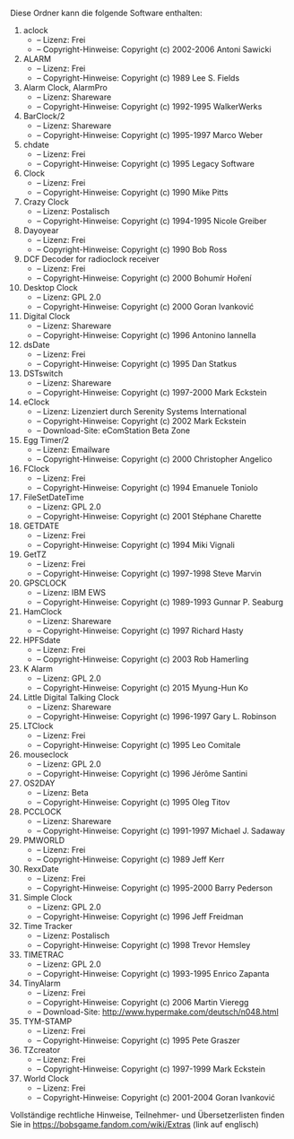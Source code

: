 ﻿Diese Ordner kann die folgende Software enthalten:

1. aclock
   - – Lizenz: Frei
   - – Copyright-Hinweise: Copyright (c) 2002-2006 Antoni Sawicki
2. ALARM
   - – Lizenz: Frei
   - – Copyright-Hinweise: Copyright (c) 1989 Lee S. Fields
3. Alarm Clock, AlarmPro
   - – Lizenz: Shareware
   - – Copyright-Hinweise: Copyright (c) 1992-1995 WalkerWerks
4. BarClock/2
   - – Lizenz: Shareware
   - – Copyright-Hinweise: Copyright (c) 1995-1997 Marco Weber
5. chdate
   - – Lizenz: Frei
   - – Copyright-Hinweise: Copyright (c) 1995 Legacy Software
6. Clock
   - – Lizenz: Frei
   - – Copyright-Hinweise: Copyright (c) 1990 Mike Pitts
7. Crazy Clock
   - – Lizenz: Postalisch
   - – Copyright-Hinweise: Copyright (c) 1994-1995 Nicole Greiber
8. Dayoyear
   - – Lizenz: Frei
   - – Copyright-Hinweise: Copyright (c) 1990 Bob Ross
9. DCF Decoder for radioclock receiver
   - – Lizenz: Frei
   - – Copyright-Hinweise: Copyright (c) 2000 Bohumír Hoření
10. Desktop Clock
    - – Lizenz: GPL 2.0
    - – Copyright-Hinweise: Copyright (c) 2000 Goran Ivanković
11. Digital Clock
    - – Lizenz: Shareware
    - – Copyright-Hinweise: Copyright (c) 1996 Antonino Iannella
12. dsDate
    - – Lizenz: Frei
    - – Copyright-Hinweise: Copyright (c) 1995 Dan Statkus
13. DSTswitch
    - – Lizenz: Shareware
    - – Copyright-Hinweise: Copyright (c) 1997-2000 Mark Eckstein
14. eClock
    - – Lizenz: Lizenziert durch Serenity Systems International
    - – Copyright-Hinweise: Copyright (c) 2002 Mark Eckstein
    - – Download-Site: eComStation Beta Zone
15. Egg Timer/2
    - – Lizenz: Emailware
    - – Copyright-Hinweise: Copyright (c) 2000 Christopher Angelico
16. FClock
    - – Lizenz: Frei
    - – Copyright-Hinweise: Copyright (c) 1994 Emanuele Toniolo
17. FileSetDateTime
    - – Lizenz: GPL 2.0
    - – Copyright-Hinweise: Copyright (c) 2001 Stéphane Charette
18. GETDATE
    - – Lizenz: Frei
    - – Copyright-Hinweise: Copyright (c) 1994 Miki Vignali
19. GetTZ
    - – Lizenz: Frei
    - – Copyright-Hinweise: Copyright (c) 1997-1998 Steve Marvin
20. GPSCLOCK
    - – Lizenz: IBM EWS
    - – Copyright-Hinweise: Copyright (c) 1989-1993 Gunnar P. Seaburg
21. HamClock
    - – Lizenz: Shareware
    - – Copyright-Hinweise: Copyright (c) 1997 Richard Hasty
22. HPFSdate
    - – Lizenz: Frei
    - – Copyright-Hinweise: Copyright (c) 2003 Rob Hamerling
23. K Alarm
    - – Lizenz: GPL 2.0
    - – Copyright-Hinweise: Copyright (c) 2015 Myung-Hun Ko
24. Little Digital Talking Clock
    - – Lizenz: Shareware
    - – Copyright-Hinweise: Copyright (c) 1996-1997 Gary L. Robinson
25. LTClock
    - – Lizenz: Frei
    - – Copyright-Hinweise: Copyright (c) 1995 Leo Comitale
26. mouseclock
    - – Lizenz: GPL 2.0
    - – Copyright-Hinweise: Copyright (c) 1996 Jérôme Santini
27. OS2DAY
    - – Lizenz: Beta
    - – Copyright-Hinweise: Copyright (c) 1995 Oleg Titov
28. PCCLOCK
    - – Lizenz: Shareware
    - – Copyright-Hinweise: Copyright (c) 1991-1997 Michael J. Sadaway
29. PMWORLD
    - – Lizenz: Frei
    - – Copyright-Hinweise: Copyright (c) 1989 Jeff Kerr
30. RexxDate
    - – Lizenz: Frei
    - – Copyright-Hinweise: Copyright (c) 1995-2000 Barry Pederson
31. Simple Clock
    - – Lizenz: GPL 2.0
    - – Copyright-Hinweise: Copyright (c) 1996 Jeff Freidman
32. Time Tracker
    - – Lizenz: Postalisch
    - – Copyright-Hinweise: Copyright (c) 1998 Trevor Hemsley
33. TIMETRAC
    - – Lizenz: GPL 2.0
    - – Copyright-Hinweise: Copyright (c) 1993-1995 Enrico Zapanta
34. TinyAlarm
    - – Lizenz: Frei
    - – Copyright-Hinweise: Copyright (c) 2006 Martin Vieregg
    - – Download-Site: http://www.hypermake.com/deutsch/n048.html
35. TYM-STAMP
    - – Lizenz: Frei
    - – Copyright-Hinweise: Copyright (c) 1995 Pete Graszer
36. TZcreator
    - – Lizenz: Frei
    - – Copyright-Hinweise: Copyright (c) 1997-1999 Mark Eckstein
37. World Clock
    - – Lizenz: Frei
    - – Copyright-Hinweise: Copyright (c) 2001-2004 Goran Ivanković

Vollständige rechtliche Hinweise, Teilnehmer- und Übersetzerlisten finden Sie in https://bobsgame.fandom.com/wiki/Extras (link auf englisch)
